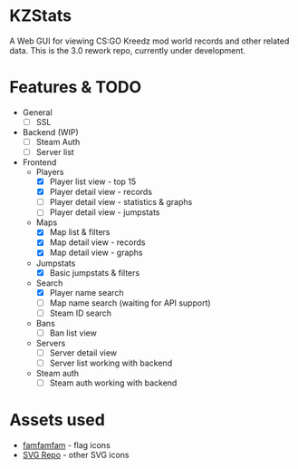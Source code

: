 # KZStats

A Web GUI for viewing CS:GO Kreedz mod world records and other related data.
This is the 3.0 rework repo, currently under development.

# Features & TODO

- General
  - [ ] SSL
- Backend (WIP)
  - [ ] Steam Auth
  - [ ] Server list
- Frontend
  - Players
    - [x] Player list view - top 15
    - [x] Player detail view - records
    - [ ] Player detail view - statistics & graphs
    - [ ] Player detail view - jumpstats
  - Maps
    - [x] Map list & filters
    - [x] Map detail view - records
    - [x] Map detail view - graphs
  - Jumpstats
    - [x] Basic jumpstats & filters
  - Search
    - [x] Player name search
    - [ ] Map name search (waiting for API support)
    - [ ] Steam ID search
  - Bans
    - [ ] Ban list view
  - Servers
    - [ ] Server detail view
    - [ ] Server list working with backend
  - Steam auth
    - [ ] Steam auth working with backend

# Assets used

- [famfamfam](http://www.famfamfam.com/lab/icons/flags/) - flag icons
- [SVG Repo](https://www.svgrepo.com/) - other SVG icons
